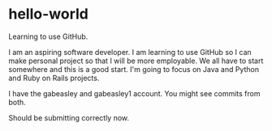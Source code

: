 # hello-world
Learning to use GitHub.

I am an aspiring software developer.  I am learning to use GitHub so I can make personal project so that I will be more
employable. We all have to start somewhere and this is a good start.
I'm going to focus on Java and Python and Ruby on Rails projects.

I have the gabeasley and gabeasley1 account.  You might see commits from both.

Should be submitting correctly now.